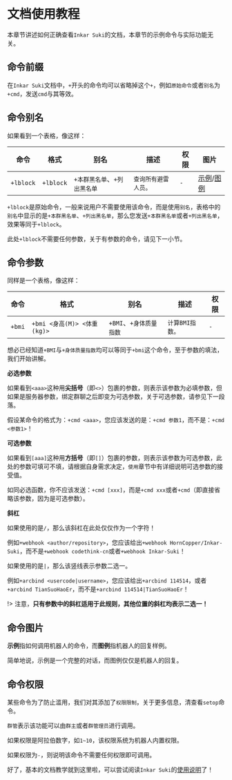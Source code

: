 # 文档使用教程

本章节讲述如何正确查看`Inkar Suki`的文档，本章节的示例命令与实际功能无关。

## 命令前缀

在`Inkar Suki`文档中，`+`开头的命令均可以省略掉这个`+`，例如`原始命令`或者`别名`为`+cmd`，发送`cmd`与其等效。

## 命令别名

如果看到一个表格，像这样：

|命令|格式|别名|描述|权限|图片|
|-----|-----|-----|-----|-----|-----|
|`+lblock`|`+lblock`|`+本群黑名单`、`+列出黑名单`|`查询所有避雷人员。`|`-`|[示例](https://inkar-suki.codethink.cn/Inkar-Suki-Docs/img/examples/blacklist_lblock.png)/[图例](https://inkar-suki.codethink.cn/Inkar-Suki-Docs/img/examples/blacklist_lblock_response.jpg)|

`+lblock`是原始命令，一般来说用户不需要使用该命令，而是使用`别名`，表格中的`别名`中显示的是`+本群黑名单`、`+列出黑名单`，那么您发送`+本群黑名单`或者`+列出黑名单`，效果等同于`+lblock`。

此处`+lblock`不需要任何参数，关于有参数的命令，请见下一小节。

## 命令参数

同样是一个表格，像这样：

|命令|格式|别名|描述|权限|
|-----|-----|-----|-----|-----|
|`+bmi`|`+bmi <身高(M)> <体重(kg)>`|`+BMI`、`+身体质量指数`|`计算BMI指数。`|`-`|

想必已经知道`+BMI`与`+身体质量指数`均可以等同于`+bmi`这个命令，至于参数的填法，我们开始讲解。

**必选参数**

如果看到`<aaa>`这种用**尖括号**（即`<>`）包裹的参数，则表示该参数为必填参数，但如果是服务器参数，绑定群聊之后即变为可选参数，关于可选参数，请参见下一段落。

假设某命令的格式为：`+cmd <aaa>`，您应该发送的是：`+cmd 参数1`，而不是：`+cmd <参数1>`！

**可选参数**

如果看到`[aaa]`这种用**方括号**（即`[]`）包裹的参数，则表示该参数为可选参数，此处的参数可填可不填，请根据自身需求决定，`使用`章节中有详细说明可选参数的接受值。

如同必选函数，你不应该发送：`+cmd [xxx]`，而是`+cmd xxx`或者`+cmd`（即直接省略该参数，因为是可选参数）。

**斜杠**

如果使用的是`/`，那么该斜杠在此处仅仅作为一个字符！

例如`+webhook <author/repository>`，您应该给出`+webhook HornCopper/Inkar-Suki`，而不是`+webhook codethink-cn`或者`+webhook Inkar-Suki`！

如果使用的是`|`，那么该竖线表示参数二选一。

例如`+arcbind <usercode|username>`，您应该给出`+arcbind 114514`，或者`+arcbind TianSuoHaoEr`，而不是`+arcbind 114514|TianSuoHaoEr`！

!> 注意，**只有参数中的斜杠适用于此规则，其他位置的斜杠均表示二选一！**

## 命令图片

**示例**指如何调用机器人的命令，而**图例**指机器人的回复样例。

简单地说，示例是一个完整的对话，而图例仅仅是机器人的回复。

## 命令权限

某些命令为了防止滥用，我们对其添加了`权限限制`，关于更多信息，清查看`setop`命令。

`群管`表示该功能可以由`群主`或者`群管理员`进行调用。

如果权限是阿拉伯数字，如`1~10`，该权限系统为机器人内置权限。

如果权限为`-`，则说明该命令不需要任何权限即可调用。

好了，基本的文档教学就到这里啦，可以尝试阅读`Inkar Suki`的[使用说明](/usage)了！